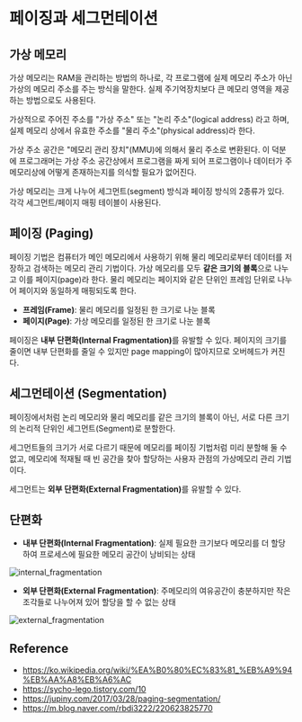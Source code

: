 # 페이징과 세그먼테이션

## 가상 메모리
가상 메모리는 RAM을 관리하는 방법의 하나로, 각 프로그램에 실제 메모리 주소가 아닌 가상의 메모리 주소를 주는 방식을 말한다. 
실제 주기억장치보다 큰 메모리 영역을 제공하는 방법으로도 사용된다.

가상적으로 주어진 주소를 "가상 주소" 또는 "논리 주소"(logical address) 라고 하며, 
실제 메모리 상에서 유효한 주소를 "물리 주소"(physical address)라 한다. 

가상 주소 공간은 "메모리 관리 장치"(MMU)에 의해서 물리 주소로 변환된다. 
이 덕분에 프로그래머는 가상 주소 공간상에서 프로그램을 짜게 되어 프로그램이나 데이터가 주메모리상에 어떻게 존재하는지를 의식할 필요가 없어진다.

가상 메모리는 크게 나누어 세그먼트(segment) 방식과 페이징 방식의 2종류가 있다.
각각 세그먼트/페이지 매핑 테이블이 사용된다.


## 페이징 (Paging)
페이징 기법은 컴퓨터가 메인 메모리에서 사용하기 위해 물리 메모리로부터 데이터를 저장하고 검색하는 메모리 관리 기법이다.
가상 메모리를 모두 <b>같은 크기의 블록</b>으로 나누고 이를 페이지(page)라 한다.
물리 메모리는 페이지와 같은 단위인 프레임 단위로 나누어 페이지와 동일하게 매핑되도록 한다.
- <b>프레임(Frame)</b>: 물리 메모리를 일정된 한 크기로 나눈 블록
- <b>페이지(Page)</b>: 가상 메모리를 일정된 한 크기로 나눈 블록

페이징은 <b>내부 단편화(Internal Fragmentation)</b>를 유발할 수 있다.
페이지의 크기를 줄이면 내부 단편화를 줄일 수 있지만 page mapping이 많아지므로 오버헤드가 커진다.


## 세그먼테이션 (Segmentation)
페이징에서처럼 논리 메모리와 물리 메모리를 같은 크기의 블록이 아닌, 서로 다른 크기의 논리적 단위인 세그먼트(Segment)로 분할한다.

세그먼트들의 크기가 서로 다르기 때문에 메모리를 페이징 기법처럼 미리 분할해 둘 수 없고,
메모리에 적재될 때 빈 공간을 찾아 할당하는 사용자 관점의 가상메모리 관리 기법이다.

세그먼트는 <b>외부 단편화(External Fragmentation)</b>를 유발할 수 있다.


## 단편화
- <b>내부 단편화(Internal Fragmentation)</b>: 실제 필요한 크기보다 메모리를 더 할당하여 프로세스에 필요한 메모리 공간이 낭비되는 상태

![internal_fragmentation](https://github.com/dhkdn9192/data_engineer_career/blob/master/cs/os/img/internal_fragmentation.jpeg)

- <b>외부 단편화(External Fragmentation)</b>: 주메모리의 여유공간이 충분하지만 작은 조각들로 나누어져 있어 할당을 할 수 없는 상태

![external_fragmentation](https://github.com/dhkdn9192/data_engineer_career/blob/master/cs/os/img/external_fragmentation.jpeg)

## Reference
- https://ko.wikipedia.org/wiki/%EA%B0%80%EC%83%81_%EB%A9%94%EB%AA%A8%EB%A6%AC
- https://sycho-lego.tistory.com/10
- https://jupiny.com/2017/03/28/paging-segmentation/
- https://m.blog.naver.com/rbdi3222/220623825770
